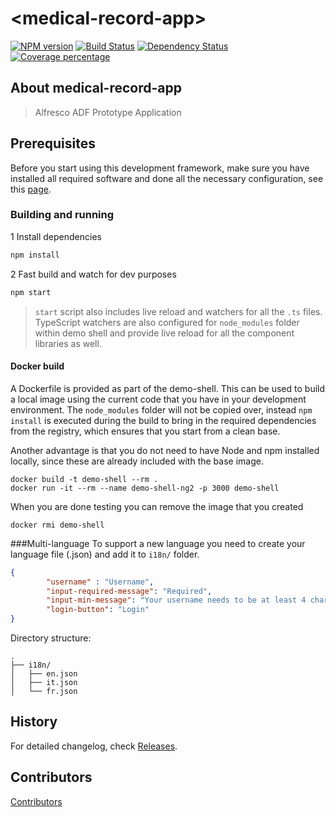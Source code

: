 # &lt;medical-record-app&gt;
[![NPM version][npm-image]][npm-url] 
[![Build Status][travis-image]][travis-url] 
[![Dependency Status][daviddm-image]][daviddm-url]
[![Coverage percentage][coveralls-image]][coveralls-url]
                   
## About medical-record-app
> Alfresco ADF Prototype Application


## Prerequisites

Before you start using this development framework, make sure you have installed all required software and done all the 
necessary configuration, see this [page](PREREQUISITES.md).

### Building and running

1 Install dependencies

```sh
npm install
```

2 Fast build and watch for dev purposes

```sh
npm start
```

>`start` script also includes live reload and watchers for all the `.ts` files.
TypeScript watchers are also configured for `node_modules` folder within demo shell
and provide live reload for all the component libraries as well.

#### Docker build

A Dockerfile is provided as part of the demo-shell. This can be used to build a local image using the current code
that you have in your development environment. The `node_modules` folder will not be copied over, instead `npm install`
is executed during the build to bring in the required dependencies from the registry, which ensures that you start from
a clean base.

Another advantage is that you do not need to have Node and npm installed locally, since these are already included with the
base image.

    docker build -t demo-shell --rm .
    docker run -it --rm --name demo-shell-ng2 -p 3000 demo-shell

When you are done testing you can remove the image that you created

    docker rmi demo-shell

###Multi-language
To support a new language you need to create your language file (.json) and add it to `i18n/` folder.

```json
{
        "username" : "Username",
        "input-required-message": "Required",
        "input-min-message": "Your username needs to be at least 4 characters.",
        "login-button": "Login"
}
```

Directory structure:
```
.
├── i18n/
│   ├── en.json
│   ├── it.json
│   └── fr.json
```


## History

For detailed changelog, check [Releases](https://github.com/AClineff/medical-record-app/releases).

## Contributors

[Contributors](https://github.com/AClineff/medical-record-app/graphs/contributors)


[npm-image]: https://badge.fury.io/js/medical-record-app.svg
[npm-url]: https://npmjs.org/package/medical-record-app
[travis-image]: https://travis-ci.org/AClineff/medical-record-app.svg?branch=master
[travis-url]: https://travis-ci.org/AClineff/medical-record-app
[daviddm-image]: https://david-dm.org/AClineff/medical-record-app.svg?theme=shields.io
[daviddm-url]: https://david-dm.org/AClineff/medical-record-app
[coveralls-image]: https://coveralls.io/repos/AClineff/medical-record-app/badge.svg
[coveralls-url]: https://coveralls.io/r/AClineff/medical-record-app
